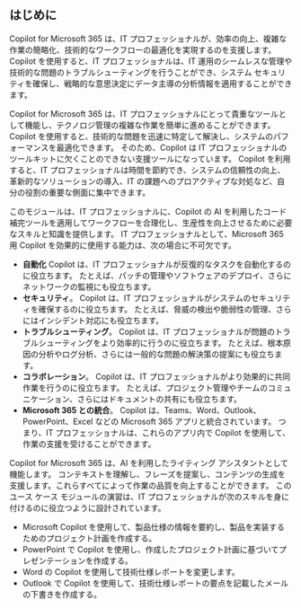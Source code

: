 
はじめに
---
Copilot for Microsoft 365 は、IT プロフェッショナルが、効率の向上、複雑な作業の簡略化、技術的なワークフローの最適化を実現するのを支援します。 Copilot を使用すると、IT プロフェッショナルは、IT 運用のシームレスな管理や技術的な問題のトラブルシューティングを行うことができ、システム セキュリティを確保し、戦略的な意思決定にデータ主導の分析情報を適用することができます。

Copilot for Microsoft 365 は、IT プロフェッショナルにとって貴重なツールとして機能し、テクノロジ管理の複雑な作業を簡単に進めることができます。 Copilot を使用すると、技術的な問題を迅速に特定して解決し、システムのパフォーマンスを最適化できます。 そのため、Copilot は IT プロフェッショナルのツールキットに欠くことのできない支援ツールになっています。 Copilot を利用すると、IT プロフェッショナルは時間を節約でき、システムの信頼性の向上、革新的なソリューションの導入、IT の課題へのプロアクティブな対処など、自分の役割の重要な側面に集中できます。

このモジュールは、IT プロフェッショナルに、Copilot の AI を利用したコード補完ツールを適用してワークフローを合理化し、生産性を向上させるために必要なスキルと知識を提供します。 IT プロフェッショナルとして、Microsoft 365 用 Copilot を効果的に使用する能力は、次の場合に不可欠です。

 -  **自動化** Copilot は、IT プロフェッショナルが反復的なタスクを自動化するのに役立ちます。 たとえば、パッチの管理やソフトウェアのデプロイ、さらにネットワークの監視にも役立ちます。
 -  **セキュリティ**。 Copilot は、IT プロフェッショナルがシステムのセキュリティを確保するのに役立ちます。 たとえば、脅威の検出や脆弱性の管理、さらにはインシデント対応にも役立ちます。
 -  **トラブルシューティング**。 Copilot は、IT プロフェッショナルが問題のトラブルシューティングをより効率的に行うのに役立ちます。 たとえば、根本原因の分析やログ分析、さらには一般的な問題の解決策の提案にも役立ちます。
 -  **コラボレーション**。 Copilot は、IT プロフェッショナルがより効果的に共同作業を行うのに役立ちます。 たとえば、プロジェクト管理やチームのコミュニケーション、さらにはドキュメントの共有にも役立ちます。
 -  **Microsoft 365 との統合**。 Copilot は、Teams、Word、Outlook、PowerPoint、Excel などの Microsoft 365 アプリと統合されています。 つまり、IT プロフェッショナルは、これらのアプリ内で Copilot を使用して、作業の支援を受けることができます。

Copilot for Microsoft 365 は、AI を利用したライティング アシスタントとして機能します。 コンテキストを理解し、フレーズを提案し、コンテンツの生成を支援します。これらすべてによって作業の品質を向上することができます。 このユース ケース モジュールの演習は、IT プロフェッショナルが次のスキルを身に付けるのに役立つように設計されています。

 -  Microsoft Copilot を使用して、製品仕様の情報を要約し、製品を実装するためのプロジェクト計画を作成する。
 -  PowerPoint で Copilot を使用し、作成したプロジェクト計画に基づいてプレゼンテーションを作成する。
 -  Word の Copilot を使用して技術仕様レポートを変更します。
 -  Outlook で Copilot を使用して、技術仕様レポートの要点を記載したメールの下書きを作成する。
